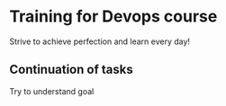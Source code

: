 # Training for Devops course



Strive to achieve perfection and learn every day!


## Continuation of tasks

Try to understand goal